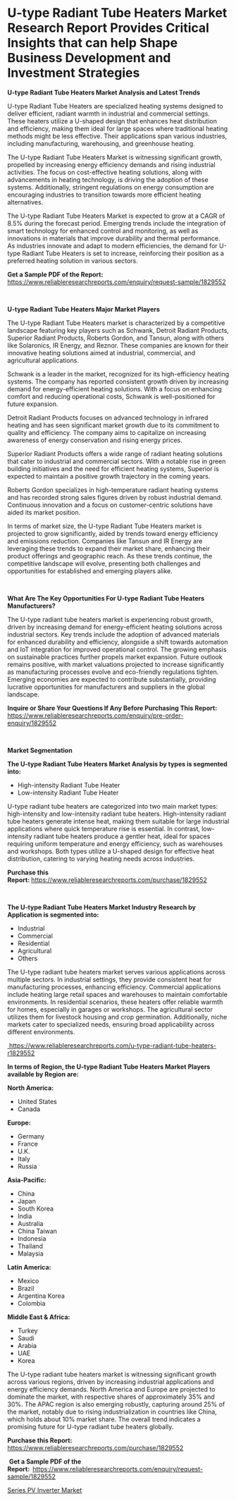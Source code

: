 <p><h1>U-type Radiant Tube Heaters Market Research Report Provides Critical Insights that can help Shape Business Development and Investment Strategies</h1></p><p><strong>U-type Radiant Tube Heaters Market Analysis and Latest Trends</strong></p>
<p><p>U-type Radiant Tube Heaters are specialized heating systems designed to deliver efficient, radiant warmth in industrial and commercial settings. These heaters utilize a U-shaped design that enhances heat distribution and efficiency, making them ideal for large spaces where traditional heating methods might be less effective. Their applications span various industries, including manufacturing, warehousing, and greenhouse heating.</p><p>The U-type Radiant Tube Heaters Market is witnessing significant growth, propelled by increasing energy efficiency demands and rising industrial activities. The focus on cost-effective heating solutions, along with advancements in heating technology, is driving the adoption of these systems. Additionally, stringent regulations on energy consumption are encouraging industries to transition towards more efficient heating alternatives.</p><p>The U-type Radiant Tube Heaters Market is expected to grow at a CAGR of 8.5% during the forecast period. Emerging trends include the integration of smart technology for enhanced control and monitoring, as well as innovations in materials that improve durability and thermal performance. As industries innovate and adapt to modern efficiencies, the demand for U-type Radiant Tube Heaters is set to increase, reinforcing their position as a preferred heating solution in various sectors.</p></p>
<p><strong>Get a Sample PDF of the Report:&nbsp;</strong> <a href="https://www.reliableresearchreports.com/enquiry/request-sample/1829552?utm_campaign=2216&utm_medium=2&utm_source=Github&utm_content=ia&utm_term=07042025&utm_id=u-type-radiant-tube-heaters">https://www.reliableresearchreports.com/enquiry/request-sample/1829552</a></p>
<p>&nbsp;</p>
<p><strong>U-type Radiant Tube Heaters Major Market Players</strong></p>
<p><p>The U-type Radiant Tube Heaters market is characterized by a competitive landscape featuring key players such as Schwank, Detroit Radiant Products, Superior Radiant Products, Roberts Gordon, and Tansun, along with others like Solaronics, IR Energy, and Reznor. These companies are known for their innovative heating solutions aimed at industrial, commercial, and agricultural applications.</p><p>Schwank is a leader in the market, recognized for its high-efficiency heating systems. The company has reported consistent growth driven by increasing demand for energy-efficient heating solutions. With a focus on enhancing comfort and reducing operational costs, Schwank is well-positioned for future expansion.</p><p>Detroit Radiant Products focuses on advanced technology in infrared heating and has seen significant market growth due to its commitment to quality and efficiency. The company aims to capitalize on increasing awareness of energy conservation and rising energy prices.</p><p>Superior Radiant Products offers a wide range of radiant heating solutions that cater to industrial and commercial sectors. With a notable rise in green building initiatives and the need for efficient heating systems, Superior is expected to maintain a positive growth trajectory in the coming years.</p><p>Roberts Gordon specializes in high-temperature radiant heating systems and has recorded strong sales figures driven by robust industrial demand. Continuous innovation and a focus on customer-centric solutions have aided its market position.</p><p>In terms of market size, the U-type Radiant Tube Heaters market is projected to grow significantly, aided by trends toward energy efficiency and emissions reduction. Companies like Tansun and IR Energy are leveraging these trends to expand their market share, enhancing their product offerings and geographic reach. As these trends continue, the competitive landscape will evolve, presenting both challenges and opportunities for established and emerging players alike.</p></p>
<p>&nbsp;</p>
<p><strong>What Are The Key Opportunities For U-type Radiant Tube Heaters Manufacturers?</strong></p>
<p><p>The U-type radiant tube heaters market is experiencing robust growth, driven by increasing demand for energy-efficient heating solutions across industrial sectors. Key trends include the adoption of advanced materials for enhanced durability and efficiency, alongside a shift towards automation and IoT integration for improved operational control. The growing emphasis on sustainable practices further propels market expansion. Future outlook remains positive, with market valuations projected to increase significantly as manufacturing processes evolve and eco-friendly regulations tighten. Emerging economies are expected to contribute substantially, providing lucrative opportunities for manufacturers and suppliers in the global landscape.</p></p>
<p><strong>Inquire or Share Your Questions If Any Before Purchasing This Report:</strong> <a href="https://www.reliableresearchreports.com/enquiry/pre-order-enquiry/1829552?utm_campaign=2216&utm_medium=2&utm_source=Github&utm_content=ia&utm_term=07042025&utm_id=u-type-radiant-tube-heaters">https://www.reliableresearchreports.com/enquiry/pre-order-enquiry/1829552</a></p>
<p>&nbsp;</p>
<p><strong>Market Segmentation</strong></p>
<p><strong>The U-type Radiant Tube Heaters Market Analysis by types is segmented into:</strong></p>
<p><ul><li>High-intensity Radiant Tube Heater</li><li>Low-intensity Radiant Tube Heater</li></ul></p>
<p><p>U-type radiant tube heaters are categorized into two main market types: high-intensity and low-intensity radiant tube heaters. High-intensity radiant tube heaters generate intense heat, making them suitable for large industrial applications where quick temperature rise is essential. In contrast, low-intensity radiant tube heaters produce a gentler heat, ideal for spaces requiring uniform temperature and energy efficiency, such as warehouses and workshops. Both types utilize a U-shaped design for effective heat distribution, catering to varying heating needs across industries.</p></p>
<p><strong>Purchase this Report:&nbsp;</strong><a href="https://www.reliableresearchreports.com/purchase/1829552?utm_campaign=2216&utm_medium=2&utm_source=Github&utm_content=ia&utm_term=07042025&utm_id=u-type-radiant-tube-heaters">https://www.reliableresearchreports.com/purchase/1829552</a></p>
<p>&nbsp;</p>
<p><strong>The U-type Radiant Tube Heaters Market Industry Research by Application is segmented into:</strong></p>
<p><ul><li>Industrial</li><li>Commercial</li><li>Residential</li><li>Agricultural</li><li>Others</li></ul></p>
<p><p>The U-type radiant tube heaters market serves various applications across multiple sectors. In industrial settings, they provide consistent heat for manufacturing processes, enhancing efficiency. Commercial applications include heating large retail spaces and warehouses to maintain comfortable environments. In residential scenarios, these heaters offer reliable warmth for homes, especially in garages or workshops. The agricultural sector utilizes them for livestock housing and crop germination. Additionally, niche markets cater to specialized needs, ensuring broad applicability across different environments.</p></p>
<p><a href="https://www.reliableresearchreports.com/u-type-radiant-tube-heaters-r1829552?utm_campaign=2216&utm_medium=2&utm_source=Github&utm_content=ia&utm_term=07042025&utm_id=u-type-radiant-tube-heaters">&nbsp;https://www.reliableresearchreports.com/u-type-radiant-tube-heaters-r1829552</a></p>
<p><strong>In terms of Region, the U-type Radiant Tube Heaters Market Players available by Region are:</strong></p>
<p>
    <p> <strong> North America: </strong>
        <ul>
            <li>United States</li>
            <li>Canada</li>
        </ul>
        </p> 
    <p> <strong> Europe: </strong>
        <ul>
            <li>Germany</li>
            <li>France</li>
            <li>U.K.</li>
            <li>Italy</li>
            <li>Russia</li>
        </ul>
        </p> 
    <p> <strong> Asia-Pacific: </strong>
        <ul>
            <li>China</li>
            <li>Japan</li>
            <li>South Korea</li>
            <li>India</li>
            <li>Australia</li>
            <li>China Taiwan</li>
            <li>Indonesia</li>
            <li>Thailand</li>
            <li>Malaysia</li>
        </ul>
        </p> 
    <p> <strong> Latin America: </strong>
        <ul>
            <li>Mexico</li>
            <li>Brazil</li>
            <li>Argentina Korea</li>
            <li>Colombia</li>
        </ul>
        </p> 
    <p> <strong> Middle East & Africa: </strong>
        <ul>
            <li>Turkey</li>
            <li>Saudi</li>
            <li>Arabia</li>
            <li>UAE</li>
            <li>Korea</li>
        </ul>
    </p>
    </p>
<p><p>The U-type radiant tube heaters market is witnessing significant growth across various regions, driven by increasing industrial applications and energy efficiency demands. North America and Europe are projected to dominate the market, with respective shares of approximately 35% and 30%. The APAC region is also emerging robustly, capturing around 25% of the market, notably due to rising industrialization in countries like China, which holds about 10% market share. The overall trend indicates a promising future for U-type radiant tube heaters globally.</p></p>
<p><strong>Purchase this Report: </strong><a href="https://www.reliableresearchreports.com/purchase/1829552?utm_campaign=2216&utm_medium=2&utm_source=Github&utm_content=ia&utm_term=07042025&utm_id=u-type-radiant-tube-heaters">https://www.reliableresearchreports.com/purchase/1829552</a></p>
<p>&nbsp;<strong>Get a Sample PDF of the Report:&nbsp;&nbsp;</strong><a href="https://www.reliableresearchreports.com/enquiry/request-sample/1829552?utm_campaign=2216&utm_medium=2&utm_source=Github&utm_content=ia&utm_term=07042025&utm_id=u-type-radiant-tube-heaters">https://www.reliableresearchreports.com/enquiry/request-sample/1829552</a></p>
<p><strong></strong></p>
<p><p><a href="https://github.com/ygfu6u/Market-Research-Report-List-2/blob/main/series-pv-inverter-market.md?utm_campaign=2216&utm_medium=2&utm_source=Github&utm_content=ia&utm_term=07042025&utm_id=u-type-radiant-tube-heaters">Series PV Inverter Market</a></p></p>